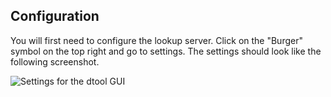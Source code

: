 ## Configuration

You will first need to configure the lookup server. Click on the "Burger" symbol on the top right and go to settings. The settings should look like the following screenshot. 

![Settings for the dtool GUI](dtool_gui_settings.png)